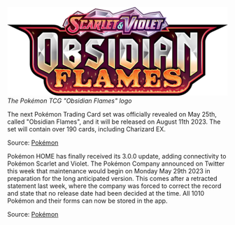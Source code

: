 

[![The Pokémon TCG "Obsidian Flames" logo](/web/images/the-pokemon-tcg-obsidian-flames-logo.png)](/web/images/the-pokemon-tcg-obsidian-flames-logo.png)*The Pokémon TCG "Obsidian Flames" logo*



The next Pokémon Trading Card set was officially revealed on May 25th, called "Obsidian Flames", and it will be released on August 11th 2023. The set will contain over 190 cards, including Charizard EX.

Source: [Pokémon](https://www.pokemon.com/uk/pokemon-tcg/scarlet-violet-obsidian-flames/explore-and-watch/)

Pokémon HOME has finally received its 3.0.0 update, adding connectivity to Pokémon Scarlet and Violet. The Pokémon Company announced on Twitter this week that maintenance would begin on Monday May 29th 2023 in preparation for the long anticipated version. This comes after a retracted statement last week, where the company was forced to correct the record and state that no release date had been decided at the time. All 1010 Pokémon and their forms can now be stored in the app.

Source: [Pokémon](https://twitter.com/Pokemon/status/1661886235391176705)